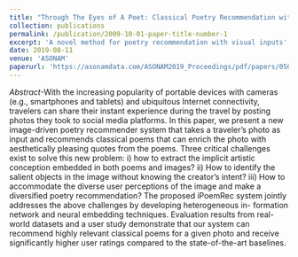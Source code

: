 ```yaml
---
title: "Through The Eyes of A Poet: Classical Poetry Recommendation with Visual Input on Social Media"
collection: publications
permalink: /publication/2009-10-01-paper-title-number-1
excerpt: 'A novel method for poetry recommendation with visual inputs'
date: 2019-08-11
venue: 'ASONAM'
paperurl: 'https://asonamdata.com/ASONAM2019_Proceedings/pdf/papers/050_0333_030.pdf'
---
```

_Abstract_-With the increasing popularity of portable devices with cameras (e.g., smartphones and tablets) and ubiquitous Internet connectivity, travelers can share their instant experience during the travel by posting photos they took to social media platforms. In this paper, we present a new image-driven poetry recommender system that takes a traveler’s photo as input and recommends classical poems that can enrich the photo with aesthetically pleasing quotes from the poems. Three critical challenges exist to solve this new problem: i) how to extract the implicit artistic conception embedded in both poems and images? ii) How to identify the salient objects in the image without knowing the creator’s intent? iii) How to accommodate the diverse user perceptions of the image and make a diversified poetry recommendation? The proposed iPoemRec system jointly addresses the above challenges by developing heterogeneous in- formation network and neural embedding techniques. Evaluation results from real-world datasets and a user study demonstrate that our system can recommend highly relevant classical poems for a given photo and receive significantly higher user ratings compared to the state-of-the-art baselines. 
